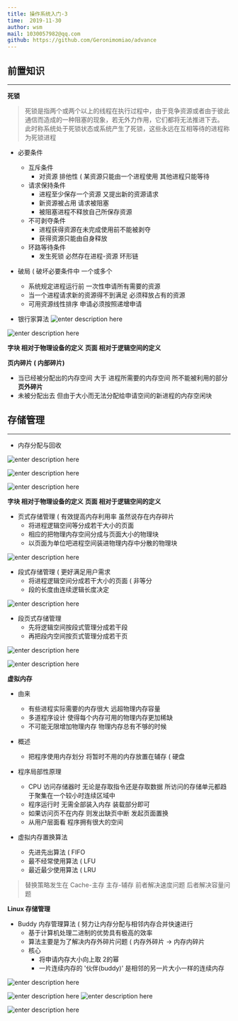 ```yaml
---
title: 操作系统入门-3
time:  2019-11-30
author: wsm
mail: 1030057982@qq.com
github: https://github.com/Geronimomiao/advance
---
```


## 前置知识
****
**死锁**
> 死锁是指两个或两个以上的线程在执行过程中，由于竞争资源或者由于彼此通信而造成的一种阻塞的现象，若无外力作用，它们都将无法推进下去。 此时称系统处于死锁状态或系统产生了死锁，这些永远在互相等待的进程称为死锁进程

* 必要条件
	* 互斥条件
		* 对资源 排他性 ( 某资源只能由一个进程使用 其他进程只能等待 
	* 请求保持条件
		* 进程至少保存一个资源 又提出新的资源请求
		* 新资源被占用 请求被阻塞 
		* 被阻塞进程不释放自己所保存资源
	* 不可剥夺条件
		* 进程获得资源在未完成使用前不能被剥夺
		* 获得资源只能由自身释放
	* 环路等待条件 
		* 发生死锁 必然存在进程-资源 环形链

* 破局 ( 破坏必要条件中 一个或多个
	* 系统规定进程运行前 一次性申请所有需要的资源 
	* 当一个进程请求新的资源得不到满足 必须释放占有的资源
	* 可用资源线性排序 申请必须按照递增申请

* 银行家算法
![enter description here](https://img.wsmpage.cn/learning/2019-11-30/1575119657564.png)  

![enter description here](https://img.wsmpage.cn/learning/2019-11-30/1575119682476.png)

**字块 相对于物理设备的定义**
**页面 相对于逻辑空间的定义**

**页内碎片 ( 内部碎片)**
* 当已经被分配出的内存空间 大于 进程所需要的内存空间 所不能被利用的部分
**页外碎片**
* 未被分配出去 但由于大小而无法分配给申请空间的新进程的内存空闲块

## 存储管理
****
* 内存分配与回收

![enter description here](https://img.wsmpage.cn/learning/2019-11-30/1575122698583.png)

![enter description here](https://img.wsmpage.cn/learning/2019-11-30/1575123653574.png)

![enter description here](https://img.wsmpage.cn/learning/2019-11-30/1575124180097.png)


**字块 相对于物理设备的定义**
**页面 相对于逻辑空间的定义**
* 页式存储管理 ( 有效提高内存利用率 虽然说存在内存碎片
	* 将进程逻辑空间等分成若干大小的页面
	* 相应的把物理内存空间分成与页面大小的物理块
	* 以页面为单位吧进程空间装进物理内存中分散的物理块 	

![enter description here](https://img.wsmpage.cn/learning/2019-11-30/1575128768895.png)


* 段式存储管理 ( 更好满足用户需求
	* 将进程逻辑空间分成若干大小的页面 ( 非等分
	* 段的长度由连续逻辑长度决定

![enter description here](https://img.wsmpage.cn/learning/2019-11-30/1575128731293.png)


* 段页式存储管理
	* 先将逻辑空间按段式管理分成若干段
	* 再把段内空间按页式管理分成若干页

![enter description here](https://img.wsmpage.cn/learning/2019-11-30/1575128704580.png)

![enter description here](https://img.wsmpage.cn/learning/2019-11-30/1575128678141.png)	  

**虚拟内存**
* 由来
	* 有些进程实际需要的内存很大 远超物理内存容量
	* 多道程序设计 使得每个内存可用的物理内存更加稀缺
	* 不可能无限增加物理内存 物理内存总有不够的时候

* 概述
	* 把程序使用内存划分 将暂时不用的内存放置在辅存 ( 硬盘
	
* 程序局部性原理
	* CPU 访问存储器时 无论是存取指令还是存取数据 所访问的存储单元都趋于聚集在一个较小时连续区域中
	* 程序运行时 无需全部装入内存 装载部分即可
	* 如果访问页不在内存 则发出缺页中断 发起页面置换
	* 从用户层面看 程序拥有很大的空间  	
	
* 虚拟内存置换算法
	* 先进先出算法 ( FIFO
	* 最不经常使用算法 ( LFU
	* 最近最少使用算法 ( LRU

> 替换策略发生在 Cache-主存   主存-辅存
> 前者解决速度问题 后者解决容量问题



**Linux 存储管理**
* Buddy 内存管理算法 ( 努力让内存分配与相邻内存合并快速进行
	* 基于计算机处理二进制的优势具有极高的效率
	* 算法主要是为了解决内存外碎片问题 ( 内存外碎片 -> 内存内碎片 
	* 核心
		* 将申请内存大小向上取 2的幂  
		* 一片连续内存的 '伙伴(buddy)' 是相邻的另一片大小一样的连续内存

![enter description here](https://img.wsmpage.cn/learning/2019-12-1/1575158967760.png)

![enter description here](https://img.wsmpage.cn/learning/2019-12-1/1575159010252.png)
![enter description here](https://img.wsmpage.cn/learning/2019-12-1/1575159029882.png)

![enter description here](https://img.wsmpage.cn/learning/2019-12-1/1575159053064.png)
